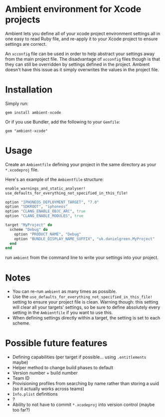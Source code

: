 Ambient environment for Xcode projects
======================================

Ambient lets you define all of your xcode project environment settings all in one easy to read Ruby file, and re-apply it to your Xcode project to ensure settings are correct.

An `xcconfig` file can be used in order to help abstract your settings away from the main project file. The disadvantage of `xcconfig` files though is that they can still be overridden by settings defined in the project. Ambient doesn't have this issue as it simply overwrites the values in the project file.

Installation
============

Simply run:
```
gem install ambient-xcode
```

Or if you use Bundler, add the following to your `Gemfile`:
```
gem "ambient-xcode"
```

Usage
=====

Create an `Ambientfile` defining your project in the same directory as your `*.xcodeproj` file.

Here's an example of the `Ambientfile` structure:
```ruby
enable_warnings_and_static_analyser!
use_defaults_for_everything_not_specified_in_this_file!

option "IPHONEOS_DEPLOYMENT_TARGET", "7.0"
option "SDKROOT", "iphoneos"
option "CLANG_ENABLE_OBJC_ARC", true
option "CLANG_ENABLE_MODULES", true

target "MyProject" do
  scheme "Debug" do
    option "PRODUCT_NAME", "Debug"
    option "BUNDLE_DISPLAY_NAME_SUFFIX", "uk.danielgreen.MyProject"
  end
end
```

run `ambient` from the command line to write your settings into your project.

Notes
=====

- You can re-run `ambient` as many times as possible.
- Use the `use_defaults_for_everything_not_specified_in_this_file!` setting to ensure your project file is clean. Warning though: this setting will clear all your targets' settings, so be sure to define absolutely every setting in the `Ambientfile` if you want to use this.
- When defining settings directly within a target, the setting is set to each scheme.


Possible future features
========================

- Defining capabilities (per target if possible... using `.entitlements` maybe)
- Helper method to change build phases to default
- Version number + build number
- Team ID
- Provisioning profiles from searching by name rather than storing a uuid (so it actually works across teams)
- `Info.plist` definitions
- ?
- Ability to not have to commit `*.xcodeproj` into version control (maybe too far?)
